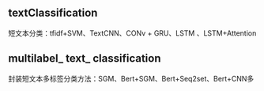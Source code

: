 ## textClassification

  短文本分类：tfidf+SVM、TextCNN、CONv + GRU、LSTM 、LSTM+Attention

## multilabel_ text_ classification

​  封装短文本多标签分类方法：SGM、Bert+SGM、Bert+Seq2set、Bert+CNN多




